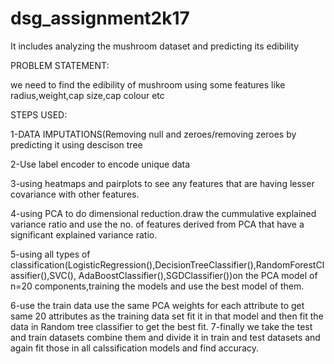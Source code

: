 # dsg_assignment2k17
It includes analyzing the mushroom dataset and predicting its edibility

PROBLEM STATEMENT:

we need to find the edibility of mushroom using some features like radius,weight,cap size,cap colour etc

STEPS USED:

1-DATA IMPUTATIONS(Removing null and zeroes/removing zeroes by predicting it using descison tree

2-Use label encoder to encode unique data

3-using heatmaps and pairplots to see any features that are having lesser covariance with other features.

4-using PCA to do dimensional reduction.draw the cummulative explained variance ratio and use the no.
 of features derived from PCA that have a significant explained variance ratio.

5-using all types of classification(LogisticRegression(),DecisionTreeClassifier(),RandomForestClassifier(),SVC(),
AdaBoostClassifier(),SGDClassifier())on the PCA model of n=20 components,training the models and use the best 
model of them.

6-use the train data use the same PCA weights for each attribute to get same 20 attributes as the training data 
set fit it in that model and then fit the data in Random tree classifier to get the best fit.
7-finally we take the 
test and train datasets combine them and divide it in train and test datasets and again fit those in all calssification 
models and find accuracy.
